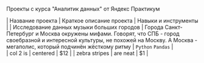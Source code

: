 Проекты с курса "Аналитик данных" от Яндекс Практикум

| Название проекта                              | Краткое описание проекта                              | Навыки и инструменты |
| Исследование данных музыки больших городов    | Города Санкт-Петербург и Москва окружены мифами.  Говорят, что СПБ - город своебразной и интересной культуры, не                                                        похожей на Москву. А Москва - мегаполис, который подчинён жёсткому ритму           | `Python` `Pandas` |               
| col 2 is      | centered      |   $12 |
| zebra stripes | are neat      |    $1 |
